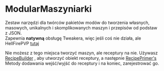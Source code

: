 # ModularMaszyniarki

Zestaw narzędzi dla twórców pakietów modów do tworzenia własnych, masowych, unikalnych i skomplikowanych maszyn i przepisów od podstaw z JSON.  
Zapewnia **natywną** obsługę Tweakera, więc jeśli coś nie działa, ale HellFirePVP [tutaj](https://github.com/HellFirePvP/ModularMachinery/issues)

Nie możesz z tego miejsca tworzyć maszyn, ale receptury na nie. Używasz [RecipeBuilder](/Mods/ModularMachinery/Recipes/RecipeBuilder/) , aby utworzyć obiekt receptury, a następnie [RecipePrimer's](/Mods/ModularMachinery/Recipes/RecipePrimer/) Metody dodawania wejść/wyjść do receptury i na koniec, zarejestrować go.